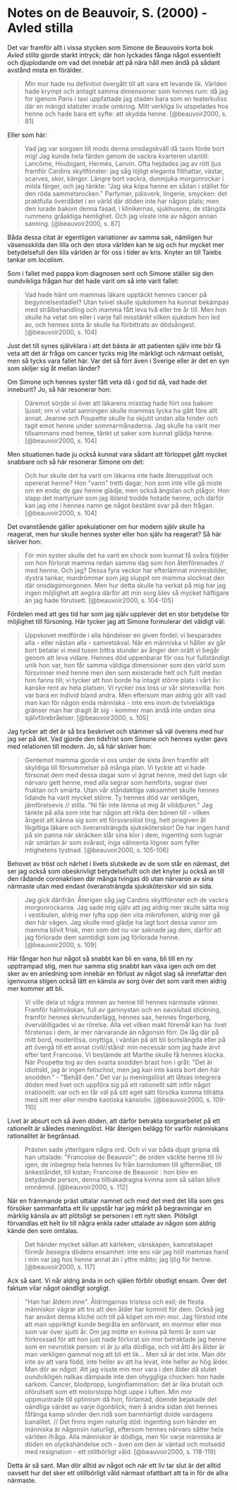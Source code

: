 # Notes on de Beauvoir, S. (2000) - Avled stilla

Det var framför allt i vissa stycken som Simone de Beauvoirs korta bok _Avled stilla_ gjorde starkt intryck; där hon lyckades fånga något essentiellt och djuplodande om vad det innebär att på nära håll men ändå på sådant avstånd mista en förälder.

> Min mor hade nu definitivt övergått till att vara ett levande lik. Världen hade krympt och antagit samma dimensioner som hennes rum: då jag for igenom Paris i taxi uppfattade jag staden bara som en teaterkuliss där en mängd statister irrade omkring. Mitt verkliga liv utspelades hos henne och hade bara ett syfte: att skydda henne. [@beauvoir2000, s. 81]

Eller som här:

> Vad jag var sorgsen till mods denna onsdagskväll då taxin förde bort mig! Jag kunde hela färden genom de vackra kvarteren utantill: Lancôme, Houbigant, Hermès, Lanvin. Ofta hejdades jag av rött ljus framför Cardins skyltfönster: jag såg löjligt eleganta filthattar, västar, scarves, skor, kängor. Längre bort vackra, dunmjuka morgonrockar i milda färger, och jag tänkte: "Jag ska köpa henne en sådan i stället för den röda sammetsrocken." Parfymer, pälsverk, lingerie, smycken: det praktfulla överdådet i en värld där döden inte har någon plats; men den lurade bakom denna fasad, i klinikernas, sjukhusens, de stängda rummens gråaktiga hemlighet. Och jag visste inte av någon annan sanning. [@beauvoir2000, s. 87]

Båda dessa citat är egentligen variationer av samma sak, nämligen hur väsensskilda den lilla och den stora världen kan te sig och hur mycket mer betydelsefull den lilla världen är för oss i tider av kris. Knyter an till Taiebs tankar om _localism_.

Som i fallet med pappa kom diagnosen sent och Simone ställer sig den oundvikliga frågan hur det hade varit om så inte varit fallet:

> Vad hade hänt om mammas läkare upptäckt hennes cancer på begynnelsestadiet? Utan tvivel skulle sjukdomen ha kunnat bekämpas med strålbehandling och mamma fått leva två eller tre år till. Men hon skulle ha vetat om eller i varje fall misstänkt vilken sjukdom hon led av, och hennes sista år skulle ha förbittrats av dödsångest. [@beauvoir2000, s. 104]

Just det till synes självklara i att det bästa är att patienten själv inte bör få veta att det är fråga om cancer tycks mig lite märkligt och närmast oetiskt, men så tycks vara fallet här. Var det så förr även i Sverige eller är det en syn som skiljer sig åt mellan länder? 

Om Simone och hennes syster fått veta då i god tid då, vad hade det inneburit? Jo, så här resonerar hon:

> Däremot sörjde vi över att läkarens misstag hade fört oss bakom ljuset; om vi vetat sanningen skulle mammas lycka ha gått före allt annat. Jeanne och Poupette skulle ha skjutit undan alla hinder och tagit emot henne under sommarmånaderna. Jag skulle ha varit mer tillsammans med henne, tänkt ut saker som kunnat glädja henne. [@beauvoir2000, s. 104]
 
Men situationen hade ju också kunnat vara sådant att förloppet gått mycket snabbare och så här resonerar Simone om det:

> Och hur skulle det ha varit om läkarna inte hade återupplivat och opererat henne? Hon "vann" tretti dagar, hon som inte ville gå miste om en enda; de gav henne glädje, men också ängslan och plågor. Hon slapp det martyrium som jag ibland trodde hotade henne, och därför kan jag inte i hennes namn ge något bestämt svar på den frågan. [@beauvoir2000, s. 104]

Det ovanstående gäller spekulationer om hur modern själv skulle ha reagerat, men hur skulle hennes syster eller hon själv ha reagerat? Så här skriver hon:

> För min syster skulle det ha varit en chock som kunnat få svåra följder om hon förlorat mamma redan samma dag som hon återförenades // med henne. Och jag? Dessa fyra veckor har efterlämnat minnesbilder, dystra tankar, mardrömmar som jag sluppit om mamma slocknat den där onsdagsmorgonen. Men hur detta skulle ha verkat på mig har jag ingen möjlighet att avgöra därför att min sorg blev så mycket häftigare än jag hade förutsett. [@beauvoir2000, s. 104-105]

Fördelen med att ges tid har som jag själv upplever det en stor betydelse för möjlighet till försoning. Här tycker jag att Simone formulerar det väldigt väl:  

> Uppskovet medförde i alla händelser en given fördel: vi besparades alla - eller nästan alla - samvetskval. När en människa vi håller av går bort betalar vi med tusen bittra stunder av ånger den orätt vi begår genom att leva vidare. Hennes död uppenbarar för oss hur fullständigt unik hon var, hon får samma väldiga dimensioner som den värld som försvinner med henne men den som existerade helt och fullt medan hon fanns till; vi tycker att hon borde ha intagit större plats i vårt liv: kanske rent av hela platsen. Vi rycker oss loss ur vår sinnesvilla: hon var bara en individ bland andra. Men eftersom man aldrig gör allt vad man kan för någon enda människa - inte ens inom de tvivelaktiga gränser man har dragit åt sig - kommer man ändå inte undan sina självförebråelser. [@beauvoir2000, s. 105]

Jag tycker att det är så bra beskrivet och stämmer så väl överens med hur jag ser på det. Vad gjorde den tidsfrist som Simone och hennes syster gavs med relationen till modern. Jo, så här skriver hon:

> Gentemot mamma gjorde vi oss under de sista åren framför allt skyldiga till försummelser på många plan. Vi tyckte att vi hade försonat dem med dessa dagar som vi ägnat henne, med det lugn vår närvaro gett henne, med alla segrar som hemförts, segrar över fruktan och smärta. Utan vår ståndaktiga vaksamhet skulle hennes lidande ha varit mycket större. Ty hennes död var verkligen, jämförelsevis // stilla. "Ni får inte lämna ut mig åt vilddjuren." Jag tänkte på alla som inte har någon att rikta den bönen till - vilken ångest att känna sig som ett försvarslöst ting, helt prisgiven åt likgiltiga läkare och överansträngda sjuksköterskor! De har ingen hand på sin panna när skräcken slår sina klor i dem, ingenting som lugnar när smärtan är som svårast, inga välmenta lögner som fyller intighetens tystnad. [@beauvoir2000, s. 105-106]

Behovet av tröst och närhet i livets slutskede av de som står en närmast, det ser jag också som obeskrivligt betydelsefullt och det knyter ju också an till den rådande coronakrisen där många tvingas dö utan närvaron av sina närmaste utan med endast överansträngda sjuksköterskor vid sin sida. 

> Jag gick därifrån. Återigen såg jag Cardins skyltfönster och de vackra morgonrockarna. Jag sade mig själv att jag aldrig mer skulle sätta mig i vestibulen, aldrig mer lyfta upp den vita mikrofonen, aldrig mer gå den här vägen. Jag skulle med glädje ha lagt bort dessa vanor om mamma blivit frisk, men som det nu var saknade jag dem, därför att jag förlorade dem samtidigt som jag förlorade henne.[@beauvoir2000, s. 109]

Här fångar hon hur något så snabbt kan bli en vana, bli till en ny upptrampad stig, men hur samma stig snabbt kan växa igen och om det sker av en anledning som innebär en förlust av något slag så innefattar den igenvuxna stigen också lätt en känsla av sorg över det som varit men aldrig mer kommer att bli.

> Vi ville dela ut några minnen av henne till hennes närmaste vänner. Framför halmväskan, full av garnnystan och en oavslutad stickning, framför hennes skrivunderlägg, hennes sax, hennes fingerborg, överväldigades vi av rörelse. Alla vet vilken makt föremål kan ha: livet förstenas i dem, är mer närvarande än någonsin förr. De låg där på mitt bord, moderlösa, onyttiga, i väntan på att bli bortslängda eller på att övergå till ett annat civil//stånd: min necessär som jag hade ärvt efter tant Francoise. Vi bestämde att Marthe skulle få hennes klocka. När Poupette tog av den svarta snodden brast hon i gråt: "Det är idiotiskt, jag är ingen fetischist, men jag kan inte kasta bort den här snodden." - "Behåll den." Det var ju meningslöst att låtsas integrera döden med livet och uppföra sig på ett rationellt sätt inför något irrationellt: var och en får väl på sitt eget sätt försöka komma tillrätta med sitt mer eller mindre kaotiska känsloliv. [@beauvoir2000, s. 109-110]
 
Livet är absurt och så även döden, att därför betrakta sorgearbetet på ett rationellt är således meningslöst. Här återigen belägg för varför människans rationalitet är begränsad.

> Prästen sade ytterligare några ord. Och vi var båda djupt gripna då han uttalade: "Francoise de Beauvoir"; de orden väckte henne till liv igen, de inbegrep hela hennes liv från barndomen till giftermålet, till änkeståndet, till kistan; Francoise de Beauvoir : hon blev en betydande person, denna tillbakadragna kvinna som så sällan blivit omnämnd. [@beauvoir2000, s. 112]
 
När en främmande präst uttalar namnet och med det med det lilla som ges försöker sammanfatta ett liv uppstår har jag märkt på begravningar en märklig känsla av att plötsligt se personen i ett nytt sken. Plötsligt förvandlas ett helt liv till några enkla rader uttalade av någon som aldrig kände den som omtalas.

> Det händer mycket sällan att kärleken, vänskapen, kamratskapet förmår besegra dödens ensamhet: inte ens när jag höll mammas hand i min var jag hos henne annat än i yttre måtto; jag ljög för henne. [@beauvoir2000, s. 117]

Ack så sant. Vi når aldrig ända in och själen förblir obotligt ensam. Över det faktum vilar något oändligt sorgligt.

> "Han har åldern inne". Åldringarnas tristess och exil; de flesta människor vägrar att tro att den ålder har kommit för dem. Också jag har använt denna kliché och till på köpet om min mor. Jag förstod inte att man uppriktigt kunde begråta en anförvant, en mormor eller mor som var över sjutti år. Om jag mötte en kvinna på femti år som var förkrossad för att hon just hade förlorat sin mor betraktade jag henne som en nevrotisk person: vi är ju alla dödliga, och vid åtti års ålder är man verkligen gammal nog att bli ett lik... Men så är det inte. Man dör inte av att vara född, inte heller av att ha levat, inte heller av hög ålder. Man dör av _något_. Att jag visste min mor vara i den ålder då slutet oundvikligen nalkas dämpade inte den ohyggliga chocken: hon hade sarkom. Cancer, blodpropp, lunginflammation: det är lika brutalt och oförutsett som ett motorstopp högt uppe i luften. Min mor uppmuntrade till optimism då hon, förlamad, döende bejakade det oändliga värdet av varje ögonblick; men å andra sidan slet hennes fåfänga kamp sönder den ridå som barmhärtigt dolde vardagens banalitet. // Det finns ingen naturlig död: ingenting som händer en människa är någonsin naturligt, eftersom hennes  närvaro sätter hela världen ifråga. Alla människor är dödliga, men för varje människa är döden en olyckshändelse och - även om den är väntad och motsedd med resignation - ett otillbörligt våld. [@beauvoir2000, s. 118-119]

Detta är så sant. Man dör alltid av något och när ett liv tar slut är det alltid oavsett hur det sker ett otillbörligt våld närmast ofattbart att ta in för de allra närmaste.
  


